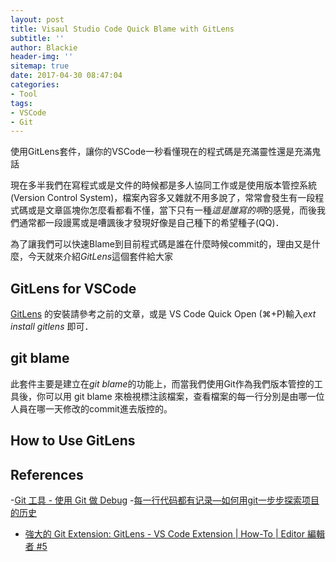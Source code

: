 ```yaml
---
layout: post
title: Visaul Studio Code Quick Blame with GitLens
subtitle: ''
author: Blackie
header-img: ''
sitemap: true
date: 2017-04-30 08:47:04
categories:
- Tool
tags:
- VSCode
- Git
---
```


使用GitLens套件，讓你的VSCode一秒看懂現在的程式碼是充滿靈性還是充滿鬼話

<!-- More -->

現在多半我們在寫程式或是文件的時候都是多人協同工作或是使用版本管控系統(Version Control System)，檔案內容多又雜就不用多說了，常常會發生有一段程式碼或是文章區塊你怎麼看都看不懂，當下只有一種*這是誰寫的啊*的感覺，而後我們通常都一段謾罵或是嘈諷後才發現好像是自己種下的希望種子(QQ)．

為了讓我們可以快速Blame到目前程式碼是誰在什麼時候commit的，理由又是什麼，今天就來介紹*GitLens*這個套件給大家

## GitLens for VSCode ##

[GitLens](https://marketplace.visualstudio.com/items?itemName=eamodio.gitlens) 的安裝請參考之前的文章，或是 VS Code Quick Open (⌘+P)輸入*ext install gitlens* 即可．

## git blame ##

此套件主要是建立在*git blame*的功能上，而當我們使用Git作為我們版本管控的工具後，你可以用 git blame 來檢視標注該檔案，查看檔案的每一行分別是由哪一位人員在哪一天修改的commit進去版控的。

## How to Use GitLens ##

## References ##

-[Git 工具 - 使用 Git 做 Debug](https://git-scm.com/book/zh-tw/v1/Git-%E5%B7%A5%E5%85%B7-%E4%BD%BF%E7%94%A8-Git-%E5%81%9A-Debug)
-[每一行代码都有记录—如何用git一步步探索项目的历史](http://www.cnblogs.com/lanxuezaipiao/p/3552805.html)
- [強大的 Git Extension: GitLens - VS Code Extension | How-To | Editor 編輯者 #5](https://www.youtube.com/watch?v=_uOpqobNzWY)
